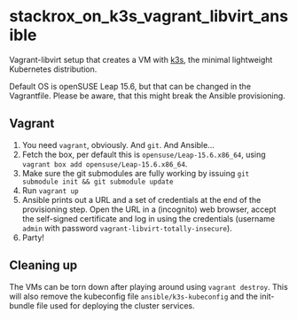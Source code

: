 # stackrox_on_k3s_vagrant_libvirt_ansible

Vagrant-libvirt setup that creates a VM with [k3s](https://k3s.io/), the minimal
lightweight Kubernetes distribution.

Default OS is openSUSE Leap 15.6, but that can be changed in the Vagrantfile.
Please be aware, that this might break the Ansible provisioning.

## Vagrant

1. You need `vagrant`, obviously. And `git`. And Ansible...
1. Fetch the box, per default this is `opensuse/Leap-15.6.x86_64`, using
   `vagrant box add opensuse/Leap-15.6.x86_64`.
1. Make sure the git submodules are fully working by issuing
   `git submodule init && git submodule update`
1. Run `vagrant up`
1. Ansible prints out a URL and a set of credentials at the end of the
   provisioning step. Open the URL in a (incognito) web browser, accept the
   self-signed certificate and log in using the credentials (username `admin`
   with password `vagrant-libvirt-totally-insecure`).
1. Party!

## Cleaning up

The VMs can be torn down after playing around using `vagrant destroy`. This will
also remove the kubeconfig file `ansible/k3s-kubeconfig` and the init-bundle
file used for deploying the cluster services.
